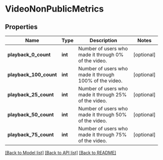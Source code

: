 # VideoNonPublicMetrics

## Properties
Name | Type | Description | Notes
------------ | ------------- | ------------- | -------------
**playback_0_count** | **int** | Number of users who made it through 0% of the video. | [optional] 
**playback_100_count** | **int** | Number of users who made it through 100% of the video. | [optional] 
**playback_25_count** | **int** | Number of users who made it through 25% of the video. | [optional] 
**playback_50_count** | **int** | Number of users who made it through 50% of the video. | [optional] 
**playback_75_count** | **int** | Number of users who made it through 75% of the video. | [optional] 

[[Back to Model list]](../../README.md#documentation-for-models) [[Back to API list]](../../README.md#documentation-for-api-endpoints) [[Back to README]](../../README.md)

